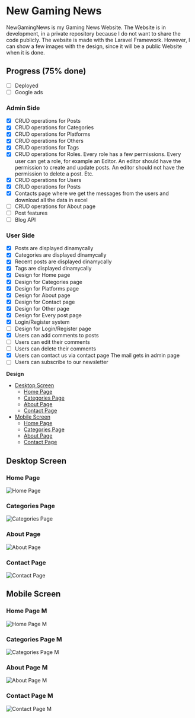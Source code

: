 # New Gaming News
NewGamingNews is my Gaming News Website. The Website is in development, in a private repository because I do not want to share the code publicly. The website is made with the Laravel Framework. However, I can show a few images with the design, since it will be a public Website when it is done.     
      
## Progress (75% done)
- [ ] Deployed
- [ ] Google ads
### Admin Side
- [x] CRUD operations for Posts
- [x] CRUD operations for Categories
- [x] CRUD operations for Platforms
- [x] CRUD operations for Others
- [x] CRUD operations for Tags
- [x] CRUD operations for Roles. Every role has a few permissions. Every user can get a role, for example an Editor. An editor should have the permission to create and update posts. An editor should not have the permission to delete a post. Etc.
- [x] CRUD operations for Users
- [x] CRUD operations for Posts
- [x] Contacts page where we get the messages from the users and download all the data in excel
- [ ] CRUD operations for About page
- [ ] Post features
- [ ] Blog API
### User Side
- [x] Posts are displayed dinamycally
- [x] Categories are displayed dinamycally
- [x] Recent posts are displayed dinamycally
- [x] Tags are displayed dinamycally
- [x] Design for Home page
- [x] Design for Categories page
- [x] Design for Platforms page
- [x] Design for About page 
- [x] Design for Contact page 
- [x] Design for Other page 
- [x] Design for Every post page 
- [x] Login/Register system
- [ ] Design for Login/Register page
- [x] Users can add comments to posts
- [ ] Users can edit their comments
- [ ] Users can delete their comments
- [x] Users can contact us via contact page The mail gets in admin page 
- [ ] Users can subscribe to our newsletter
     
**Design**
- [Desktop Screen](#desktop-screen)
    - [Home Page](#home-page)
    - [Categories Page](#categories-page)
    - [About Page](#about-page)
    - [Contact Page](#contact-page)
- [Mobile Screen](#mobile-screen)
    - [Home Page](#home-page-m)
    - [Categories Page](#categories-page-m)
    - [About Page](#about-page-m)
    - [Contact Page](#contact-page-m)     
    
## Desktop Screen
### Home Page
![Home Page](https://github.com/laurentiucozma12/newgamingnews-presentation/blob/master/projectPreview/home-page-pc.png)
### Categories Page
![Categories Page](https://github.com/laurentiucozma12/newgamingnews-presentation/blob/master/projectPreview/categories-page-pc.png)
### About Page
![About Page](https://github.com/laurentiucozma12/newgamingnews-presentation/blob/master/projectPreview/about-page-pc.png)
### Contact Page
![Contact Page](https://github.com/laurentiucozma12/newgamingnews-presentation/blob/master/projectPreview/contact-page-pc.png)

## Mobile Screen
### Home Page M
![Home Page M](https://github.com/laurentiucozma12/newgamingnews-presentation/blob/master/projectPreview/home-page-mobile.png)
### Categories Page M
![Categories Page M](https://github.com/laurentiucozma12/newgamingnews-presentation/blob/master/projectPreview/categories-page-mobile.png)
### About Page M
![About Page M](https://github.com/laurentiucozma12/newgamingnews-presentation/blob/master/projectPreview/about-page-mobile.png)
### Contact Page M
![Contact Page M](https://github.com/laurentiucozma12/newgamingnews-presentation/blob/master/projectPreview/contact-page-mobile.png)
